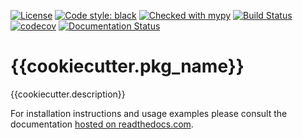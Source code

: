 [![License](https://img.shields.io/badge/License-BSD%203--Clause-blue.svg)](https://opensource.org/licenses/BSD-3-Clause) [![Code style: black](https://img.shields.io/badge/code%20style-black-000000.svg)](https://github.com/psf/black) [![Checked with mypy](http://www.mypy-lang.org/static/mypy_badge.svg)](http://mypy-lang.org/) [![Build Status](https://travis-ci.org/pmeier/{{cookiecutter.pkg_name}}.svg?branch=master)](https://travis-ci.org/pmeier/{{cookiecutter.pkg_name}}) [![codecov](https://codecov.io/gh/pmeier/{{cookiecutter.pkg_name}}/branch/master/graph/badge.svg)](https://codecov.io/gh/pmeier/{{cookiecutter.pkg_name}}) [![Documentation Status](https://readthedocs.org/projects/{{cookiecutter.pkg_name}}/badge/?version=latest)](https://{{cookiecutter.pkg_name}}.readthedocs.io/en/latest/?badge=latest)

# {{cookiecutter.pkg_name}}

{{cookiecutter.description}}

For installation instructions and usage examples please consult the documentation [hosted on readthedocs.com](https://{{cookiecutter.pkg_name}}.readthedocs.io/en/latest).
